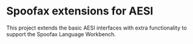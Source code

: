 # Spoofax extensions for AESI
This project extends the basic AESI interfaces with extra functionality
to support the Spoofax Language Workbench.
